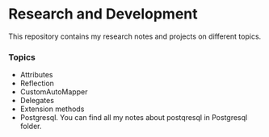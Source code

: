 # Research and Development
 This repository contains my research notes and projects on different topics.

### Topics
* Attributes
* Reflection
* CustomAutoMapper
* Delegates
* Extension methods
* Postgresql. You can find all my notes about postqresql in Postgresql folder.